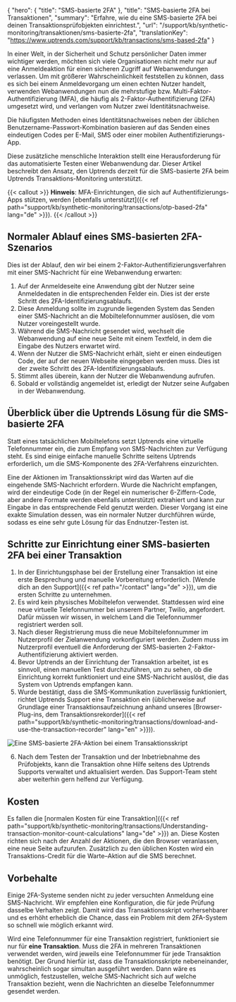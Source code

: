 ﻿{
  "hero": {
    "title": "SMS-basierte 2FA"
  },
  "title": "SMS-basierte 2FA bei Transaktionen",
  "summary": "Erfahre, wie du eine SMS-basierte 2FA bei deinen Transaktionsprüfobjekten einrichtest.",
  "url": "/support/kb/synthetic-monitoring/transaktionen/sms-basierte-2fa",
  "translationKey": "https://www.uptrends.com/support/kb/transactions/sms-based-2fa"
}

In einer Welt, in der Sicherheit und Schutz persönlicher Daten immer wichtiger werden, möchten sich viele Organisationen nicht mehr nur auf eine Anmeldeaktion für einen sicheren Zugriff auf Webanwendungen verlassen. Um mit größerer Wahrscheinlichkeit feststellen zu können, dass es sich bei einem Anmeldevorgang um einen echten Nutzer handelt, verwenden Webanwendungen nun die mehrstufige bzw. Multi-Faktor-Authentifizierung (MFA), die häufig als 2-Faktor-Authentifizierung (2FA) umgesetzt wird, und verlangen vom Nutzer zwei Identitätsnachweise.

Die häufigsten Methoden eines Identitätsnachweises neben der üblichen Benutzername-Passwort-Kombination basieren auf das Senden eines eindeutigen Codes per E-Mail, SMS oder einer mobilen Authentifizierungs-App.

Diese zusätzliche menschliche Interaktion stellt eine Herausforderung für das automatisierte Testen einer Webanwendung dar. Dieser Artikel beschreibt den Ansatz, den Uptrends derzeit für die SMS-basierte 2FA beim Uptrends Transaktions-Monitoring unterstützt.

{{< callout >}} **Hinweis**: MFA-Einrichtungen, die sich auf Authentifizierungs-Apps stützen, werden [ebenfalls unterstützt]({{< ref path="support/kb/synthetic-monitoring/transactions/otp-based-2fa" lang="de" >}}). {{< /callout >}}

## Normaler Ablauf eines SMS-basierten 2FA-Szenarios
Dies ist der Ablauf, den wir bei einem 2-Faktor-Authentifizierungsverfahren mit einer SMS-Nachricht für eine Webanwendung erwarten:

1. Auf der Anmeldeseite eine Anwendung gibt der Nutzer seine Anmeldedaten in die entsprechenden Felder ein. Dies ist der erste Schritt des 2FA-Identifizierungsablaufs.
2. Diese Anmeldung sollte im zugrunde liegenden System das Senden einer SMS-Nachricht an die Mobiltelefonnummer auslösen, die vom Nutzer voreingestellt wurde.
3. Während die SMS-Nachricht gesendet wird, wechselt die Webanwendung auf eine neue Seite mit einem Textfeld, in dem die Eingabe des Nutzers erwartet wird.
4. Wenn der Nutzer die SMS-Nachricht erhält, sieht er einen eindeutigen Code, der auf der neuen Webseite eingegeben werden muss. Dies ist der zweite Schritt des 2FA-Identifizierungsablaufs.
5. Stimmt alles überein, kann der Nutzer die Webanwendung aufrufen.
6. Sobald er vollständig angemeldet ist, erledigt der Nutzer seine Aufgaben in der Webanwendung.

## Überblick über die Uptrends Lösung für die SMS-basierte 2FA
Statt eines tatsächlichen Mobiltelefons setzt Uptrends eine virtuelle Telefonnummer ein, die zum Empfang von SMS-Nachrichten zur Verfügung steht. Es sind einige einfache manuelle Schritte seitens Uptrends erforderlich, um die SMS-Komponente des 2FA-Verfahrens einzurichten.

Eine der Aktionen im Transaktionsskript wird das Warten auf die eingehende SMS-Nachricht erfordern. Wurde die Nachricht empfangen, wird der eindeutige Code (in der Regel ein numerischer 6-Ziffern-Code, aber andere Formate werden ebenfalls unterstützt) extrahiert und kann zur Eingabe in das entsprechende Feld genutzt werden. Dieser Vorgang ist eine exakte Simulation dessen, was ein normaler Nutzer durchführen würde, sodass es eine sehr gute Lösung für das Endnutzer-Testen ist.

## Schritte zur Einrichtung einer SMS-basierten 2FA bei einer Transaktion
1. In der Einrichtungsphase bei der Erstellung einer Transaktion ist eine erste Besprechung und manuelle Vorbereitung erforderlich. [Wende dich an den Support]({{< ref path="/contact" lang="de" >}}), um die ersten Schritte zu unternehmen.
2. Es wird kein physisches Mobiltelefon verwendet. Stattdessen wird eine neue virtuelle Telefonnummer bei unserem Partner, Twilio, angefordert. Dafür müssen wir wissen, in welchem Land die Telefonnummer registriert werden soll.
3. Nach dieser Registrierung muss die neue Mobiltelefonnummer im Nutzerprofil der Zielanwendung vorkonfiguriert werden. Zudem muss im Nutzerprofil eventuell die Anforderung der SMS-basierten 2-Faktor-Authentifizierung aktiviert werden.
4. Bevor Uptrends an der Einrichtung der Transaktion arbeitet, ist es sinnvoll, einen manuellen Test durchzuführen, um zu sehen, ob die Einrichtung korrekt funktioniert und eine SMS-Nachricht auslöst, die das System von Uptrends empfangen kann.
5. Wurde bestätigt, dass die SMS-Kommunikation zuverlässig funktioniert, richtet Uptrends Support eine Transaktion ein (üblicherweise auf Grundlage einer Transaktionsaufzeichnung anhand unseres [Browser-Plug-ins, dem Transaktionsrekorder]({{< ref path="support/kb/synthetic-monitoring/transactions/download-and-use-the-transaction-recorder" lang="en" >}})).

![Eine SMS-basierte 2FA-Aktion bei einem Transaktionsskript](/img/content/scr-2fa-in-transaction-script.min.png)

6. Nach dem Testen der Transaktion und der Inbetriebnahme des Prüfobjekts, kann die Transaktion ohne Hilfe seitens des Uptrends Supports verwaltet und aktualisiert werden. Das Support-Team steht aber weiterhin gern helfend zur Verfügung.



## Kosten
Es fallen die [normalen Kosten für eine Transaktion]({{< ref path="support/kb/synthetic-monitoring/transactions/Understanding-transaction-monitor-count-calculations" lang="de" >}}) an. Diese Kosten richten sich nach der Anzahl der Aktionen, die den Browser veranlassen, eine neue Seite aufzurufen. Zusätzlich zu den üblichen Kosten wird ein Transaktions-Credit für die Warte–Aktion auf die SMS berechnet.

## Vorbehalte
Einige 2FA-Systeme senden nicht zu jeder versuchten Anmeldung eine SMS-Nachricht. Wir empfehlen eine Konfiguration, die für jede Prüfung dasselbe Verhalten zeigt. Damit wird das Transaktionsskript vorhersehbarer und es erhöht erheblich die Chance, dass ein Problem mit dem 2FA-System so schnell wie möglich erkannt wird.

Wird eine Telefonnummer für eine Transaktion registriert, funktioniert sie nur für **eine Transaktion**. Muss die 2FA in mehreren Transaktionen verwendet werden, wird jeweils eine Telefonnummer für jede Transaktion benötigt. Der Grund hierfür ist, dass die Transaktionsskripte nebeneinander, wahrscheinlich sogar simultan ausgeführt werden. Dann wäre es unmöglich, festzustellen, welche SMS-Nachricht sich auf welche Transaktion bezieht, wenn die Nachrichten an dieselbe Telefonnummer gesendet werden.
